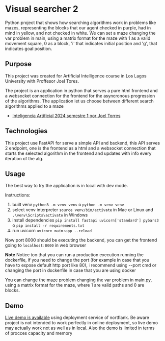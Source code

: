 # Visual searcher 2

Python project that shows how searching algorithms work in problems like mazes, representing the blocks that our agent checked in purple, had in mind in yellow, and not checked in white. We can set a maze changing the var problem in main, using a matrix format for the maze with 1 as a valid movement square, 0 as a block, 'i' that indicates initial position and 'g', that indicates goal position.

## Purpose

This project was created for Artificial Intelligence course in Los Lagos University with Proffesor Joel Tores.

The project is an application in python that serves a pure html frontend and a websocket connection for the frontend for the asyncronous progression of the algorithms. The application let us choose between different search algorithms applied to a maze 

* [Inteligencia Artificial 2024 semestre 1 por Joel Torres](https://github.com/profeJoel/IA2024-1)

## Technologies

This project use FastAPI for serve a simple API and backend, this API serves 2 endpoint, one is the frontend as a html and a websocket connection that starts the selected algorithm in the frontend and updates with info every iteration of the alg.

## Usage

The best way to try the application is in local with dev mode.

Instructions:

1. built venv ```python3 -m venv venv``` o ```python -m venv venv```
2. select venv interpreter ```source venv/bin/activate``` in Mac or Linux and ```.\venv\Scripts\activate``` in Windows
3. install dependencies ```pip install fastapi uvicorn['standard'] pybars3``` o ```pip install -r requirements.txt```
4. run uvicorn ```uvicorn main:app --reload```

Now port 8000 should be executing the backend, you can get the frontend going to ```localhost:8000``` in web browser

**Note** Notice too that you can run a production execution running the dockerfile, if you need to change the port (for example in case that you have to expose default http port like 80), i recommend using --port cmd or changing the port in dockerfile in case that you are using docker

You can change the maze problem changing the var problem in main.py, using a matrix format for the maze, where 1 are valid paths and 0 are blocks.
## Demo

<a href="https://p02--visual-searcher-2--f4p8zgqlvr7n.code.run/" target="_blank">Live demo is available</a> using deployment service of nortflank.
Be aware project is not intended to work perfectly in online deployment, so live demo may actually work not as well as in local. Also the demo is limited in terms of procces capacity and memory
